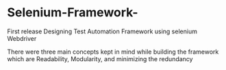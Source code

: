 # Selenium-Framework-
First release Designing Test Automation Framework using selenium Webdriver

There were three main concepts kept in mind while building the framework which are Readability, Modularity, and minimizing the redundancy

